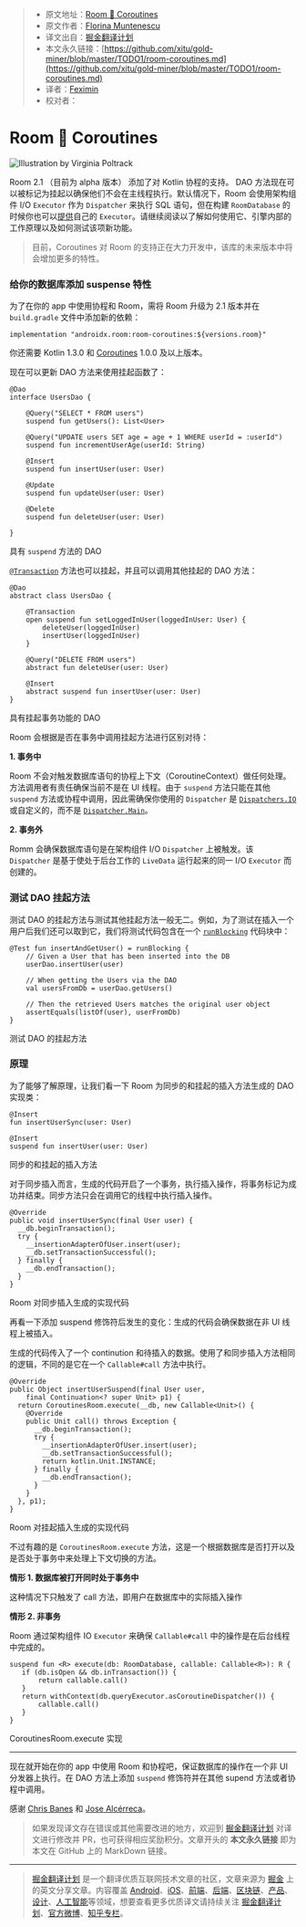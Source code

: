 > * 原文地址：[Room 🔗 Coroutines](https://medium.com/androiddevelopers/room-coroutines-422b786dc4c5)
> * 原文作者：[Florina Muntenescu](https://medium.com/@florina.muntenescu)
> * 译文出自：[掘金翻译计划](https://github.com/xitu/gold-miner)
> * 本文永久链接：[https://github.com/xitu/gold-miner/blob/master/TODO1/room-coroutines.md](https://github.com/xitu/gold-miner/blob/master/TODO1/room-coroutines.md)
> * 译者：[Feximin](https://github.com/Feximin)
> * 校对者：

# Room 🔗 Coroutines

![Illustration by [Virginia Poltrack](https://twitter.com/vpoltrack)](https://cdn-images-1.medium.com/max/8418/1*6RyWETnyL2sG7wVUST49YQ.png)

Room 2.1 （目前为 alpha 版本） 添加了对 Kotlin 协程的支持。 DAO 方法现在可以被标记为挂起以确保他们不会在主线程执行。默认情况下，Room 会使用架构组件 I/O `Executor` 作为 `Dispatcher` 来执行 SQL 语句，但在构建 `RoomDatabase` 的时候你也可以[提供](https://developer.android.com/reference/androidx/room/RoomDatabase.Builder.html#setQueryExecutor%28java.util.concurrent.Executor%29)自己的 `Executor`。请继续阅读以了解如何使用它、引擎内部的工作原理以及如何测试该项新功能。

> 目前，Coroutines 对 Room 的支持正在大力开发中，该库的未来版本中将会增加更多的特性。

### 给你的数据库添加 suspense 特性

为了在你的 app 中使用协程和 Room，需将 Room 升级为 2.1 版本并在 `build.gradle` 文件中添加新的依赖：

```
implementation "androidx.room:room-coroutines:${versions.room}"
```

你还需要 Kotlin 1.3.0 和 [Coroutines](https://kotlinlang.org/docs/reference/coroutines-overview.html) 1.0.0 及以上版本。

现在可以更新 DAO 方法来使用挂起函数了：

```
@Dao
interface UsersDao {

    @Query("SELECT * FROM users")
    suspend fun getUsers(): List<User>

    @Query("UPDATE users SET age = age + 1 WHERE userId = :userId")
    suspend fun incrementUserAge(userId: String)

    @Insert
    suspend fun insertUser(user: User)

    @Update
    suspend fun updateUser(user: User)

    @Delete
    suspend fun deleteUser(user: User)

}
```

具有 `suspend` 方法的 DAO

[`@Transaction`](https://developer.android.com/reference/android/arch/persistence/room/Transaction) 方法也可以挂起，并且可以调用其他挂起的 DAO 方法：

```
@Dao
abstract class UsersDao {
    
    @Transaction
    open suspend fun setLoggedInUser(loggedInUser: User) {
        deleteUser(loggedInUser)
        insertUser(loggedInUser)
    }

    @Query("DELETE FROM users")
    abstract fun deleteUser(user: User)

    @Insert
    abstract suspend fun insertUser(user: User)
}
```

具有挂起事务功能的 DAO

Room 会根据是否在事务中调用挂起方法进行区别对待：

**1. 事务中**

Room 不会对触发数据库语句的协程上下文（CoroutineContext）做任何处理。方法调用者有责任确保当前不是在 UI 线程。由于 `suspend` 方法只能在其他 `suspend` 方法或协程中调用，因此需确保你使用的 `Dispatcher` 是 [`Dispatchers.IO`](https://kotlin.github.io/kotlinx.coroutines/kotlinx-coroutines-core/kotlinx.coroutines/-dispatchers/-i-o.html) 或自定义的，而不是 [`Dispatcher.Main`](https://kotlin.github.io/kotlinx.coroutines/kotlinx-coroutines-core/kotlinx.coroutines/-dispatchers/-main.html)。

**2. 事务外**

Romm 会确保数据库语句是在架构组件 I/O `Dispatcher` 上被触发。该 `Dispatcher` 是基于使处于后台工作的 `LiveData` 运行起来的同一 I/O `Executor` 而创建的。

### 测试 DAO 挂起方法

测试 DAO 的挂起方法与测试其他挂起方法一般无二。例如，为了测试在插入一个用户后我们还可以取到它，我们将测试代码包含在一个 [`runBlocking`](https://kotlin.github.io/kotlinx.coroutines/kotlinx-coroutines-core/kotlinx.coroutines/run-blocking.html) 代码块中：

```
@Test fun insertAndGetUser() = runBlocking {
    // Given a User that has been inserted into the DB
    userDao.insertUser(user)

    // When getting the Users via the DAO
    val usersFromDb = userDao.getUsers()

    // Then the retrieved Users matches the original user object
    assertEquals(listOf(user), userFromDb)
}
```

测试 DAO 的挂起方法

### 原理

为了能够了解原理，让我们看一下 Room 为同步的和挂起的插入方法生成的 DAO 实现类：

```
@Insert
fun insertUserSync(user: User)

@Insert
suspend fun insertUser(user: User)
```

同步的和挂起的插入方法

对于同步插入而言，生成的代码开启了一个事务，执行插入操作，将事务标记为成功并结束。同步方法只会在调用它的线程中执行插入操作。

```
@Override
public void insertUserSync(final User user) {
  __db.beginTransaction();
  try {
    __insertionAdapterOfUser.insert(user);
    __db.setTransactionSuccessful();
  } finally {
    __db.endTransaction();
  }
}
```

Room 对同步插入生成的实现代码

再看一下添加 suspend 修饰符后发生的变化：生成的代码会确保数据在非 UI 线程上被插入。

生成的代码传入了一个 continution 和待插入的数据。使用了和同步插入方法相同的逻辑，不同的是它在一个 `Callable#call` 方法中执行。

```
@Override
public Object insertUserSuspend(final User user,
    final Continuation<? super Unit> p1) {
  return CoroutinesRoom.execute(__db, new Callable<Unit>() {
    @Override
    public Unit call() throws Exception {
      __db.beginTransaction();
      try {
        __insertionAdapterOfUser.insert(user);
        __db.setTransactionSuccessful();
        return kotlin.Unit.INSTANCE;
      } finally {
        __db.endTransaction();
      }
    }
  }, p1);
}
```

Room 对挂起插入生成的实现代码

不过有趣的是 `CoroutinesRoom.execute` 方法，这是一个根据数据库是否打开以及是否处于事务中来处理上下文切换的方法。

**情形 1. 数据库被打开同时处于事务中**

这种情况下只触发了 call 方法，即用户在数据库中的实际插入操作

**情形 2. 非事务**

Room 通过架构组件 IO `Executor` 来确保 `Callable#call` 中的操作是在后台线程中完成的。

```
suspend fun <R> execute(db: RoomDatabase, callable: Callable<R>): R {
   if (db.isOpen && db.inTransaction()) {
       return callable.call()
   }
   return withContext(db.queryExecutor.asCoroutineDispatcher()) {
       callable.call()
   }
}
```

CoroutinesRoom.execute 实现

* * *

现在就开始在你的 app 中使用 Room 和协程吧，保证数据库的操作在一个非 UI 分发器上执行。在 DAO 方法上添加 `suspend` 修饰符并在其他 supend 方法或者协程中调用。

感谢 [Chris Banes](https://medium.com/@chrisbanes?source=post_page) 和 [Jose Alcérreca](https://medium.com/@JoseAlcerreca?source=post_page)。

> 如果发现译文存在错误或其他需要改进的地方，欢迎到 [掘金翻译计划](https://github.com/xitu/gold-miner) 对译文进行修改并 PR，也可获得相应奖励积分。文章开头的 **本文永久链接** 即为本文在 GitHub 上的 MarkDown 链接。

---

> [掘金翻译计划](https://github.com/xitu/gold-miner) 是一个翻译优质互联网技术文章的社区，文章来源为 [掘金](https://juejin.im) 上的英文分享文章。内容覆盖 [Android](https://github.com/xitu/gold-miner#android)、[iOS](https://github.com/xitu/gold-miner#ios)、[前端](https://github.com/xitu/gold-miner#前端)、[后端](https://github.com/xitu/gold-miner#后端)、[区块链](https://github.com/xitu/gold-miner#区块链)、[产品](https://github.com/xitu/gold-miner#产品)、[设计](https://github.com/xitu/gold-miner#设计)、[人工智能](https://github.com/xitu/gold-miner#人工智能)等领域，想要查看更多优质译文请持续关注 [掘金翻译计划](https://github.com/xitu/gold-miner)、[官方微博](http://weibo.com/juejinfanyi)、[知乎专栏](https://zhuanlan.zhihu.com/juejinfanyi)。
